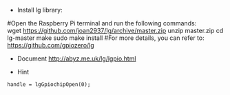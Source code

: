 * Install lg library: 

#Open the Raspberry Pi terminal and run the following commands:  
wget https://github.com/joan2937/lg/archive/master.zip 
unzip master.zip 
cd lg-master 
make 
sudo make install 
#For more details, you can refer to: https://github.com/gpiozero/lg

* Document
http://abyz.me.uk/lg/lgpio.html


* Hint
```
handle = lgGpiochipOpen(0);
```